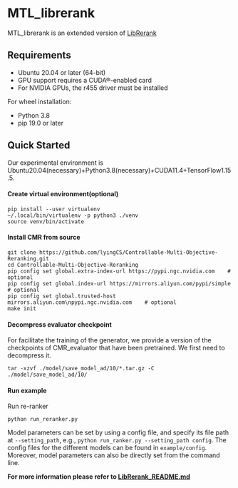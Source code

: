 # MTL_librerank

MTL_librerank is an extended version of [LibRerank](https://github.com/LibRerank-Community/LibRerank) 

## Requirements

+ Ubuntu 20.04 or later (64-bit)
+ GPU support requires a CUDA®-enabled card
+ For NVIDIA GPUs, the r455 driver must be installed

For wheel installation:
+ Python 3.8
+ pip 19.0 or later

## Quick Started

Our experimental environment is Ubuntu20.04(necessary)+Python3.8(necessary)+CUDA11.4+TensorFlow1.15.5.

#### Create virtual environment(optional)

```
pip install --user virtualenv
~/.local/bin/virtualenv -p python3 ./venv
source venv/bin/activate
```

#### Install CMR from source

```
git clone https://github.com/lyingCS/Controllable-Multi-Objective-Reranking.git
cd Controllable-Multi-Objective-Reranking
pip config set global.extra-index-url https://pypi.ngc.nvidia.com    # optional
pip config set global.index-url https://mirrors.aliyun.com/pypi/simple    # optional
pip config set global.trusted-host mirrors.aliyun.com\npypi.ngc.nvidia.com    # optional
make init 
```

#### Decompress evaluator checkpoint

For facilitate the training of the generator, we provide a  version of the checkpoints of CMR_evaluator that have been pretrained. We first need to decompress it.

```
tar -xzvf ./model/save_model_ad/10/*.tar.gz -C ./model/save_model_ad/10/
```

#### Run example

Run re-ranker

```
python run_reranker.py
```

Model parameters can be set by using a config file, and specify its file path at `--setting_path`, e.g., `python run_ranker.py --setting_path config`. The config files for the different models can be found in `example/config`. Moreover, model parameters can also be directly set from the command line.

**For more information please refer to [LibRerank_README.md](./LibRerank_README.md)**

